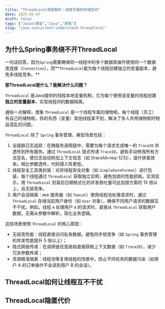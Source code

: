```yaml
---
title: "ThreadLocal深度解析：线程专属的存储空间"
date: 2025-03-07
draft: false
tags: ["Java小课堂","Java","随笔"]
slug: "java-concurrent-understand-threadlocal"
---
```



## 为什么Spring事务绕不开ThreadLocal
一句话回答，因为`Spring`需要确保同一线程中的多个数据库操作使用同一个数据库连接（`Connection`），而**`ThreadLocal`能为每个线程创建独立的变量副本，避免多线程竞争。**

**那ThreadLocal是什么？能解决什么问题？**

`ThreadLocal` 是Java提供的线程本地变量机制，它为每个使用该变量的线程创建**独立的变量副本**，实现线程间的数据隔离。

通俗一点解释，想象 `ThreadLocal` 是一个线程专属的储物柜。每个线程（员工）有自己的储物柜，存的东西（变量）其他线程拿不到，解决了多人共用储物柜时物品混乱的问题。

`ThreadLocal` 除了 `Spring` 事务管理，典型场景包括：
1. 全链路日志追踪：在微服务调用链中，需要为每个请求生成唯一的 `TraceID` 并透传到所有服务。通过 `ThreadLocal` 隐式传递 `TraceID`，避免手动修改所有方法签名，使日志自动附加上下文信息（如 [traceId=req-123]），提升排查效率。相比参数透传，代码侵入性更低。
2. 线程安全工具类封装：对非线程安全对象（如 `SimpleDateFormat`）进行包装，每个线程通过 `ThreadLocal` 获取独立实例，避免加锁的性能损耗。实测显示，用 `ThreadLocal` 封装后日期格式化的并发吞吐量可达加锁方案的 15 倍以上，且无锁竞争。
3. 用户会话隔离：`Web` 服务器（如 `Tomcat`）使用线程池处理请求时，通过 `ThreadLocal` 存储当前用户身份（如 `User` 对象），确保不同用户请求的数据互不干扰。例如，线程 `A` 处理用户 `A` 的请求时，直接从 `ThreadLocal` 获取用户数据，无需从参数中解析，简化业务逻辑。

这些场景使用 `ThreadLocal` 的核心原因：
- 无锁高性能：线程直接访问私有数据，避免同步锁竞争（如 `Spring` 事务管理的并发性能提升 5 倍以上）；
- 隐式跨层传递：在调用链任意层级直接获取上下文数据（如 `TraceID`），减少冗余参数传递；
- 资源精准隔离：线程池等复用线程的场景中，防止不同任务的数据污染（如用户 A 的订单操作不会读到用户 B 的会话）。

## ThreadLocal如何让线程互不干扰


## ThreadLocal隐匿代价
